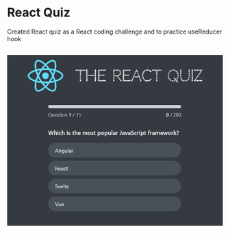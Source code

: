 # React Quiz

Created React quiz as a React coding challenge and to practice useReducer hook

##
![Alt text](image.png)
